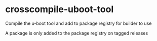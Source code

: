 # crosscompile-uboot-tool

Compile the u-boot tool and add to package registry for builder to use

A package is only added to the package registry on tagged releases
